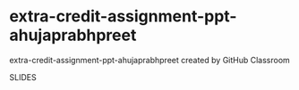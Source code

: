 # extra-credit-assignment-ppt-ahujaprabhpreet
extra-credit-assignment-ppt-ahujaprabhpreet created by GitHub Classroom

SLIDES
